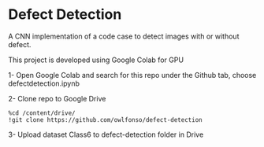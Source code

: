 # Defect Detection 
A CNN implementation of a code case to detect images with or without defect.

This project is developed using Google Colab for GPU

1- Open Google Colab and search for this repo under the Github tab, choose defectdetection.ipynb

2- Clone repo to Google Drive

    %cd /content/drive/
    !git clone https://github.com/owlfonso/defect-detection
    
3- Upload dataset Class6 to defect-detection folder in Drive
 
